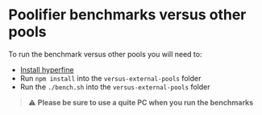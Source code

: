 # Poolifier benchmarks versus other pools

To run the benchmark versus other pools you will need to:

- [Install hyperfine](https://github.com/sharkdp/hyperfine#installation)
- Run `npm install` into the `versus-external-pools` folder
- Run the `./bench.sh` into the `versus-external-pools` folder

> :warning: **Please be sure to use a quite PC when you run the benchmarks**
